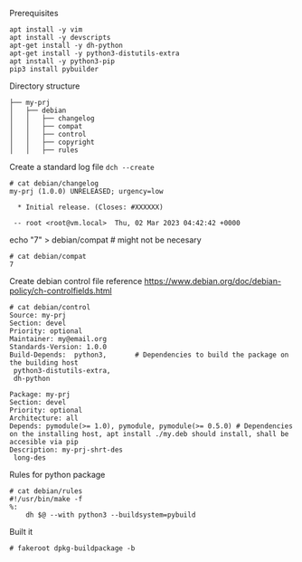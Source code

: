 Prerequisites
```
apt install -y vim
apt install -y devscripts
apt-get install -y dh-python
apt-get install -y python3-distutils-extra
apt install -y python3-pip
pip3 install pybuilder
```
Directory structure
```
├── my-prj
│   ├── debian
│   │   ├── changelog
│   │   ├── compat
│   │   ├── control
│   │   ├── copyright
│   │   ├── rules
```
Create a standard log file `dch --create`
```
# cat debian/changelog 
my-prj (1.0.0) UNRELEASED; urgency=low

  * Initial release. (Closes: #XXXXXX)

 -- root <root@vm.local>  Thu, 02 Mar 2023 04:42:42 +0000
```
echo "7" > debian/compat # might not be necesary
```
# cat debian/compat 
7
```
Create debian control file
reference
https://www.debian.org/doc/debian-policy/ch-controlfields.html
```
# cat debian/control 
Source: my-prj
Section: devel
Priority: optional
Maintainer: my@email.org
Standards-Version: 1.0.0
Build-Depends:  python3,       # Dependencies to build the package on the building host
 python3-distutils-extra,
 dh-python

Package: my-prj
Section: devel
Priority: optional
Architecture: all
Depends: pymodule(>= 1.0), pymodule, pymodule(>= 0.5.0) # Dependencies on the installing host, apt install ./my.deb should install, shall be accesible via pip
Description: my-prj-shrt-des
 long-des

```
Rules for python package
```
# cat debian/rules 
#!/usr/bin/make -f
%:
	dh $@ --with python3 --buildsystem=pybuild

```
Built it

```
# fakeroot dpkg-buildpackage -b
```
